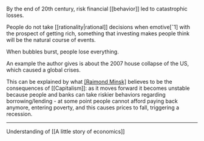 By the end of 20th century, risk financial [[behavior]] led to catastrophic losses.

People do not take [[rationality|rational]] decisions when emotive[ˆ1] with the prospect of getting rich, something that investing makes people think will be the natural course of events.

When bubbles burst, people lose everything.

An example the author gives is about the 2007 house collapse of the US, which caused a global crises.

This can be explained by what [[Raimond Minsk]](?) believes to be the consequences of [[Capitalism]]: as it moves forward it becomes unstable because people and banks can take riskier behaviors regarding borrowing/lending - at some point people cannot afford paying back anymore, entering poverty, and this causes prices to fall, triggering a recession.

---

Understanding of [[A little story of economics]]

[^1]: [[Negotiaions are not fully rational]]